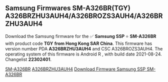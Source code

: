 <h2>Samsung Firmwares SM-A326BR(TGY) A326BRZHU3AUH4/A326BROZS3AUH4/A326BRZHU3AUH4</h2>
Download the Samsung firmware for the ✅ <strong>Samsung SSP </strong> ⭐ <strong>SM-A326BR</strong> with product code <strong>TGY</strong> <strong> from Hong Kong SAR China</strong>. This firmware has version number PDA <strong>A326BRZHU3AUH4</strong> and CSC A326BROZS3AUH4. The operating system of this firmware is Android R , with build date 2021-08-24. Changelist <strong>22302401</strong>.


[SM-A326BR](https://samfirm.shop/samsung/model/SM-A326BR)
[A326BRZHU3AUH4](https://samfirm.shop/samsung/pda/A326BRZHU3AUH4)
[Download Firmware Samsung SSP SM-A326BR](https://samfirm.shop/samsung/firmware/453898)
